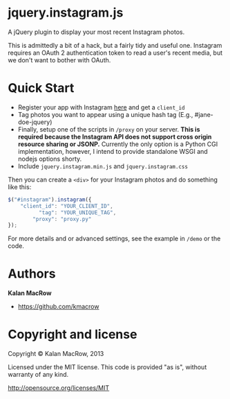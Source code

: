 # jquery.instagram.js

A jQuery plugin to display your most recent Instagram photos.

This is admittedly a bit of a hack, but a fairly tidy and useful one. Instagram requires an OAuth 2 authentication token to read a user's recent media, but we don't want to bother with OAuth.

# Quick Start 

* Register your app with Instagram <a href="http://instagram.com/developer/">here</a> and get a <code>client_id</code>
* Tag photos you want to appear using a unique hash tag (E.g., #jane-doe-jquery) 
* Finally, setup one of the scripts in <code>/proxy</code> on your server. <b>This is required because the Instagram API does not support cross origin resource sharing or JSONP.</b> Currently the only option is a Python CGI implementation, however, I intend to provide standalone WSGI and nodejs options shorty. 
* Include <code>jquery.instagram.min.js</code> and <code>jquery.instagram.css</code> 

Then you can create a <code>&lt;div&gt;</code> for your Instagram photos and do something like this:

```javascript
$("#instagram").instagram({
	"client_id": "YOUR_CLIENT_ID",
	      "tag": "YOUR_UNIQUE_TAG",
	    "proxy": "proxy.py"
});

```

For more details and or advanced settings, see the example in <code>/demo</code> or the code. 

# Authors

<strong>Kalan MacRow</strong>

* <a href="https://github.com/kmacrow">https://github.com/kmacrow</a>

# Copyright and license

Copyright &copy; Kalan MacRow, 2013

Licensed under the MIT license. This code is provided "as is", without warranty of any kind.

<a href="http://opensource.org/licenses/MIT">http://opensource.org/licenses/MIT</a>


<a href=""></a> 
